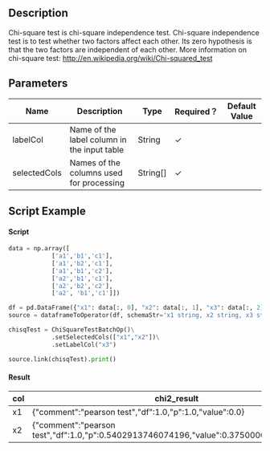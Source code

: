 ## Description
Chi-square test is chi-square independence test.
 Chi-square independence test is to test whether two factors affect each other.
 Its zero hypothesis is that the two factors are independent of each other.
 More information on chi-square test: http://en.wikipedia.org/wiki/Chi-squared_test

## Parameters
| Name | Description | Type | Required？ | Default Value |
| --- | --- | --- | --- | --- |
| labelCol | Name of the label column in the input table | String | ✓ |  |
| selectedCols | Names of the columns used for processing | String[] | ✓ |  |


## Script Example

#### Script

```python
data = np.array([
            ['a1','b1','c1'],
            ['a1','b2','c1'],
            ['a1','b1','c2'],
            ['a2','b1','c1'],
            ['a2','b2','c2'],
            ['a2', 'b1','c1']])

df = pd.DataFrame({"x1": data[:, 0], "x2": data[:, 1], "x3": data[:, 2]})
source = dataframeToOperator(df, schemaStr='x1 string, x2 string, x3 string', op_type='batch')

chisqTest = ChiSquareTestBatchOp()\
            .setSelectedCols(["x1","x2"])\
            .setLabelCol("x3")

source.link(chisqTest).print()
```
#### Result

col|chi2_result
-----|-----------
x1|{"comment":"pearson test","df":1.0,"p":1.0,"value":0.0}
x2|{"comment":"pearson test","df":1.0,"p":0.5402913746074196,"value":0.37500000000000006}





